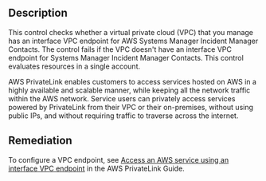 ## Description

This control checks whether a virtual private cloud (VPC) that you manage has an interface VPC endpoint for AWS Systems Manager Incident Manager Contacts. The control fails if the VPC doesn't have an interface VPC endpoint for Systems Manager Incident Manager Contacts. This control evaluates resources in a single account.

AWS PrivateLink enables customers to access services hosted on AWS in a highly available and scalable manner, while keeping all the network traffic within the AWS network. Service users can privately access services powered by PrivateLink from their VPC or their on-premises, without using public IPs, and without requiring traffic to traverse across the internet.

## Remediation

To configure a VPC endpoint, see [Access an AWS service using an interface VPC endpoint](https://docs.aws.amazon.com/vpc/latest/privatelink/create-interface-endpoint.html) in the AWS PrivateLink Guide.